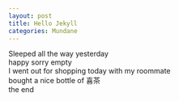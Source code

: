```yaml
---
layout: post
title: Hello Jekyll
categories: Mundane
---
```

Sleeped all the way yesterday<br>
happy sorry empty<br>
I went out for shopping today with my roommate<br>
bought a nice bottle of 喜茶<br>
the end
